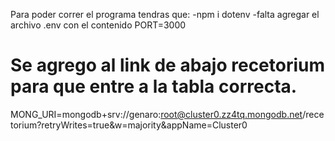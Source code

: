 Para poder correr el programa tendras que:
-npm i dotenv
-falta agregar el archivo .env con el contenido
PORT=3000

# Se agrego al link de abajo recetorium para que entre a la tabla correcta.  
MONG_URI=mongodb+srv://genaro:root@cluster0.zz4tq.mongodb.net/recetorium?retryWrites=true&w=majority&appName=Cluster0